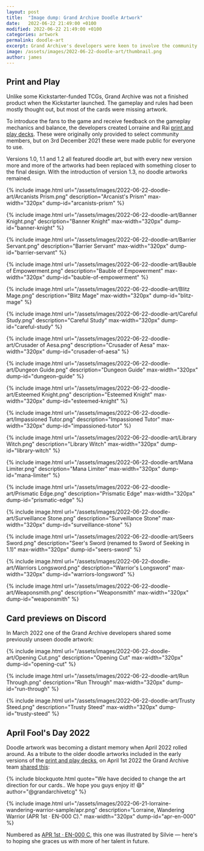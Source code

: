 ```yaml
---
layout: post
title:  "Image dump: Grand Archive Doodle Artwork"
date:   2022-06-22 21:49:00 +0100
modified: 2022-06-22 21:49:00 +0100
categories: artwork
permalink: doodle-art
excerpt: Grand Archive's developers were keen to involve the community in play testing very early on, often before card artwork had been imagined. Doodle art brought these cards to life.
image: /assets/images/2022-06-22-doodle-art/thumbnail.png
author: james
---
```

## Print and Play

Unlike some Kickstarter-funded TCGs, Grand Archive was not a finished product when the Kickstarter launched. The gameplay and rules had been mostly thought out, but most of the cards were missing artwork.

To introduce the fans to the game and receive feedback on the gameplay mechanics and balance, the developers created Lorraine and Rai <span class="dead-link">[print and play decks](/print-and-play)</span>. These were originally only provided to select community members, but on 3rd December 2021 these were made public for everyone to use.

Versions 1.0, 1.1 and 1.2 all featured doodle art, but with every new version more and more of the artworks had been replaced with something closer to the final design. With the introduction of version 1.3, no doodle artworks remained.

{% include image.html url="/assets/images/2022-06-22-doodle-art/Arcanists Prism.png" description="Arcanist's Prism" max-width="320px" dump-id="arcanists-prism" %}

{% include image.html url="/assets/images/2022-06-22-doodle-art/Banner Knight.png" description="Banner Knight" max-width="320px" dump-id="banner-knight" %}

{% include image.html url="/assets/images/2022-06-22-doodle-art/Barrier Servant.png" description="Barrier Servant" max-width="320px" dump-id="barrier-servant" %}

{% include image.html url="/assets/images/2022-06-22-doodle-art/Bauble of Empowerment.png" description="Bauble of Empowerment" max-width="320px" dump-id="bauble-of-empowerment" %}

{% include image.html url="/assets/images/2022-06-22-doodle-art/Blitz Mage.png" description="Blitz Mage" max-width="320px" dump-id="blitz-mage" %}

{% include image.html url="/assets/images/2022-06-22-doodle-art/Careful Study.png" description="Careful Study" max-width="320px" dump-id="careful-study" %}

{% include image.html url="/assets/images/2022-06-22-doodle-art/Crusader of Aesa.png" description="Crusader of Aesa" max-width="320px" dump-id="crusader-of-aesa" %}

{% include image.html url="/assets/images/2022-06-22-doodle-art/Dungeon Guide.png" description="Dungeon Guide" max-width="320px" dump-id="dungeon-guide" %}

{% include image.html url="/assets/images/2022-06-22-doodle-art/Esteemed Knight.png" description="Esteemed Knight" max-width="320px" dump-id="esteemed-knight" %}

{% include image.html url="/assets/images/2022-06-22-doodle-art/Impassioned Tutor.png" description="Impassioned Tutor" max-width="320px" dump-id="impassioned-tutor" %}

{% include image.html url="/assets/images/2022-06-22-doodle-art/Library Witch.png" description="Library Witch" max-width="320px" dump-id="library-witch" %}

{% include image.html url="/assets/images/2022-06-22-doodle-art/Mana Limiter.png" description="Mana Limiter" max-width="320px" dump-id="mana-limiter" %}

{% include image.html url="/assets/images/2022-06-22-doodle-art/Prismatic Edge.png" description="Prismatic Edge" max-width="320px" dump-id="prismatic-edge" %}

{% include image.html url="/assets/images/2022-06-22-doodle-art/Surveillance Stone.png" description="Surveillance Stone" max-width="320px" dump-id="surveillance-stone" %}

{% include image.html url="/assets/images/2022-06-22-doodle-art/Seers Sword.png" description="Seer's Sword (renamed to Sword of Seeking in 1.1)" max-width="320px" dump-id="seers-sword" %}

{% include image.html url="/assets/images/2022-06-22-doodle-art/Warriors Longsword.png" description="Warrior's Longsword" max-width="320px" dump-id="warriors-longsword" %}

{% include image.html url="/assets/images/2022-06-22-doodle-art/Weaponsmith.png" description="Weaponsmith" max-width="320px" dump-id="weaponsmith" %}

## Card previews on Discord

In March 2022 one of the Grand Archive developers shared some previously unseen doodle artwork:

{% include image.html url="/assets/images/2022-06-22-doodle-art/Opening Cut.png" description="Opening Cut" max-width="320px" dump-id="opening-cut" %}

{% include image.html url="/assets/images/2022-06-22-doodle-art/Run Through.png" description="Run Through" max-width="320px" dump-id="run-through" %}

{% include image.html url="/assets/images/2022-06-22-doodle-art/Trusty Steed.png" description="Trusty Steed" max-width="320px" dump-id="trusty-steed" %}

## April Fool's Day 2022

Doodle artwork was becoming a distant memory when April 2022 rolled around. As a tribute to the older doodle artworks included in the early versions of the <span class="dead-link">[print and play decks](/print-and-play)</span>, on April 1st 2022 the Grand Archive team [shared this](https://www.instagram.com/p/Cb0Hm7atEX4):

{% include blockquote.html quote="We have decided to change the art direction for our cards.. We hope you guys enjoy it! 😄" author="@grandarchivetcg" %}

{% include image.html url="/assets/images/2022-06-21-lorraine-wandering-warrior-sample/apr.png" description="Lorraine, Wandering Warrior (APR 1st &middot; EN-000 C)." max-width="320px" dump-id="apr-en-000" %}

Numbered as [APR 1st &middot; EN-000 C](/lorraine-wandering-warrior-samples#apr-1st--en-000-c), this one was illustrated by Silvie &mdash; here's to hoping she graces us with more of her talent in future.